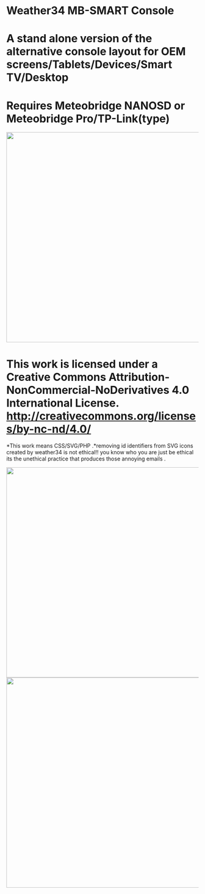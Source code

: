 # Weather34 MB-SMART Console
# A stand alone version of the alternative console layout for OEM screens/Tablets/Devices/Smart TV/Desktop
# Requires Meteobridge NANOSD or Meteobridge Pro/TP-Link(type)
 
 
 <img src="https://res.cloudinary.com/brian-underdown/image/upload/v1582531310/Weather34-smart-console.png" width="550px">
 
 
# This work is licensed under a Creative Commons Attribution-NonCommercial-NoDerivatives 4.0 International License. http://creativecommons.org/licenses/by-nc-nd/4.0/
*This work means CSS/SVG/PHP .*removing id identifiers from SVG icons created by weather34 is not ethical!! you know who you are just be ethical its the unethical practice that produces those annoying emails .


<img src="https://res.cloudinary.com/brian-underdown/image/upload/v1582019911/2_jgxwjk.png" width="550px">

<img src="https://res.cloudinary.com/brian-underdown/image/upload/v1582531101/weather34-smart-tv_ruan0j.png" width="550px">

